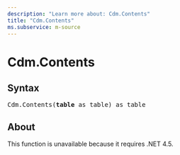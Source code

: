 ```yaml
---
description: "Learn more about: Cdm.Contents"
title: "Cdm.Contents"
ms.subservice: m-source
---
```

# Cdm.Contents

## Syntax

<pre>
Cdm.Contents(<b>table</b> as table) as table
</pre>

## About

This function is unavailable because it requires .NET 4.5.
